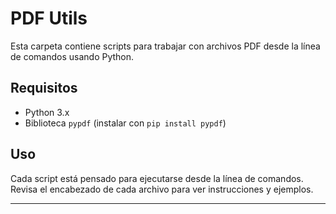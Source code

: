 # PDF Utils

Esta carpeta contiene scripts para trabajar con archivos PDF desde la línea de comandos usando Python.

## Requisitos

- Python 3.x  
- Biblioteca `pypdf` (instalar con `pip install pypdf`)

## Uso

Cada script está pensado para ejecutarse desde la línea de comandos. Revisa el encabezado de cada archivo para ver instrucciones y ejemplos.

---

